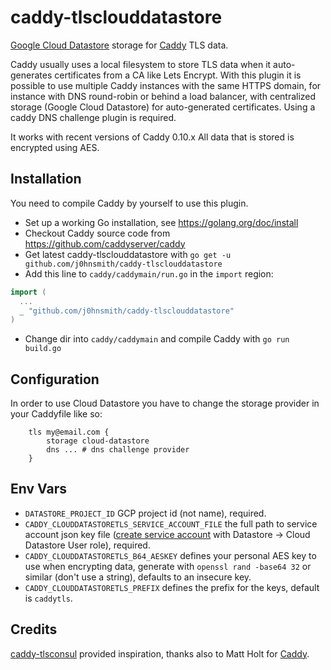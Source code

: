 # caddy-tlsclouddatastore

[Google Cloud Datastore](https://cloud.google.com/datastore/docs/concepts/overview) storage for [Caddy](https://github.com/caddyserver/caddy) TLS data. 

Caddy usually uses a local filesystem to store TLS data when it auto-generates certificates from a CA like Lets Encrypt.
With this plugin it is possible to use multiple Caddy instances with the same HTTPS domain, for instance with DNS round-robin or behind a load balancer, 
with centralized storage (Google Cloud Datastore) for auto-generated certificates. Using a caddy DNS challenge plugin is required.

It works with recent versions of Caddy 0.10.x
All data that is stored is encrypted using AES.

## Installation

You need to compile Caddy by yourself to use this plugin.

- Set up a working Go installation, see https://golang.org/doc/install
- Checkout Caddy source code from https://github.com/caddyserver/caddy
- Get latest caddy-tlsclouddatastore with `go get -u github.com/j0hnsmith/caddy-tlsclouddatastore`
- Add this line to `caddy/caddymain/run.go` in the `import` region:
```go
import (
  ...
  _ "github.com/j0hnsmith/caddy-tlsclouddatastore"
)
```
- Change dir into `caddy/caddymain` and compile Caddy with `go run build.go`

## Configuration

In order to use Cloud Datastore you have to change the storage provider in your Caddyfile like so:

```
    tls my@email.com {
        storage cloud-datastore
        dns ... # dns challenge provider
    }
```

## Env Vars

- `DATASTORE_PROJECT_ID` GCP project id (not name), required.
- `CADDY_CLOUDDATASTORETLS_SERVICE_ACCOUNT_FILE` the full path to service account json key file  ([create service account](https://console.developers.google.com/permissions/serviceaccounts) with Datastore -> Cloud Datastore User role), required. 
- `CADDY_CLOUDDATASTORETLS_B64_AESKEY` defines your personal AES key to use when encrypting data, generate with `openssl rand -base64 32` or similar (don't use a string), defaults to an insecure key. 
- `CADDY_CLOUDDATASTORETLS_PREFIX` defines the prefix for the keys, default is `caddytls`.

## Credits

[caddy-tlsconsul](https://github.com/pteich/caddy-tlsconsul) provided inspiration, thanks also to Matt Holt for [Caddy](https://github.com/caddyserver/caddy).

